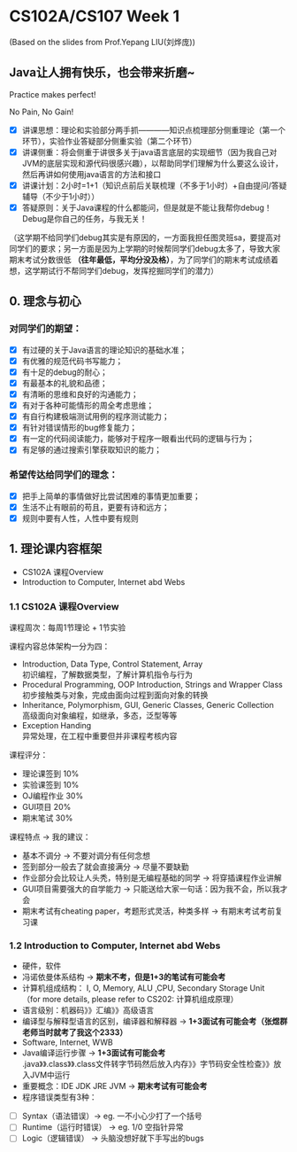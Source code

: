 # CS102A/CS107 Week 1
(Based on the slides from Prof.Yepang LIU(刘烨庞))        

## Java让人拥有快乐，也会带来折磨~

Practice makes perfect!      

No Pain, No Gain!

- [X] 讲课思想：理论和实验部分两手抓————知识点梳理部分侧重理论（第一个环节），实验作业答疑部分侧重实验（第二个环节）
- [X] 讲课侧重：将会侧重于讲很多关于java语言底层的实现细节（因为我自己对JVM的底层实现和源代码很感兴趣），以帮助同学们理解为什么要这么设计，然后再讲如何使用java语言的方法和接口
- [X] 讲课计划：2小时=1+1（知识点前后关联梳理（不多于1小时）+自由提问/答疑辅导（不少于1小时））
- [X] 答疑原则：关于Java课程的什么都能问，但是就是不能让我帮你debug！Debug是你自己的任务，与我无关！

（这学期不给同学们debug其实是有原因的，一方面我担任图灵班sa，要提高对同学们的要求；另一方面是因为上学期的时候帮同学们debug太多了，导致大家期末考试分数很低 **（往年最低，平均分没及格）**，为了同学们的期末考试成绩着想，这学期试行不帮同学们debug，发挥挖掘同学们的潜力）

## 0. 理念与初心
### 对同学们的期望：
- [X] 有过硬的关于Java语言的理论知识的基础水准；
- [X] 有优雅的规范代码书写能力；
- [X] 有十足的debug的耐心；
- [X] 有最基本的礼貌和品德；
- [X] 有清晰的思维和良好的沟通能力；
- [X] 有对于各种可能情形的周全考虑思维；
- [X] 有自行构建极端测试用例的程序测试能力；
- [X] 有针对错误情形的bug修复能力；
- [X] 有一定的代码阅读能力，能够对于程序一眼看出代码的逻辑与行为；
- [X] 有足够的通过搜索引擎获取知识的能力；

### 希望传达给同学们的理念：
- [X] 把手上简单的事情做好比尝试困难的事情更加重要；
- [X] 生活不止有眼前的苟且，更要有诗和远方；
- [X] 规则中要有人性，人性中要有规则

## 1. 理论课内容框架
- CS102A 课程Overview
- Introduction to Computer, Internet abd Webs


### 1.1 CS102A 课程Overview

课程周次：每周1节理论 + 1节实验      

课程内容总体架构一分为四：     

- Introduction, Data Type, Control Statement, Array     
初识编程，了解数据类型，了解计算机指令与行为   
- Procedural Programming, OOP Introduction, Strings and Wrapper Class      
初步接触类与对象，完成由面向过程到面向对象的转换     
- Inheritance, Polymorphism, GUI, Generic Classes, Generic Collection      
高级面向对象编程，如继承，多态，泛型等等       
- Exception Handing      
异常处理，在工程中重要但并非课程考核内容

课程评分：

- 理论课签到 10%     
- 实验课签到 10%      
- OJ编程作业 30%      
- GUI项目 20%
- 期末笔试 30%     

课程特点 -> 我的建议：    
- 基本不调分 -> 不要对调分有任何念想       
- 签到部分一般去了就会直接满分 -> 尽量不要缺勤
- 作业部分会比较让人头秃，特别是无编程基础的同学 -> 将穿插课程作业讲解
- GUI项目需要强大的自学能力 -> 只能送给大家一句话：因为我不会，所以我才会
- 期末考试有cheating paper，考题形式灵活，种类多样 -> 有期末考试考前复习课

### 1.2 Introduction to Computer, Internet abd Webs

- 硬件，软件
- 冯诺依曼体系结构 -> **期末不考，但是1+3的笔试有可能会考**
- 计算机组成结构： I, O, Memory, ALU ,CPU, Secondary Storage Unit     
（for more details, please refer to CS202: 计算机组成原理）
- 语言级别：机器码》》汇编》》高级语言
- 编译型与解释型语言的区别，编译器和解释器 -> **1+3面试有可能会考（张煜群老师当时就考了我这个2333）**
- Software, Internet, WWB
- Java编译运行步骤 -> **1+3面试有可能会考**     
.java》》.class》》.class文件转字节码然后放入内存》》字节码安全性检查》》放入JVM中运行
- 重要概念：IDE JDK JRE JVM -> **期末考试有可能会考**
- 程序错误类型有3种：     
- [ ] Syntax（语法错误）-> eg. 一不小心少打了一个括号
- [ ] Runtime（运行时错误） -> eg. 1/0 空指针异常
- [ ] Logic（逻辑错误） -> 头脑没想好就下手写出的bugs
